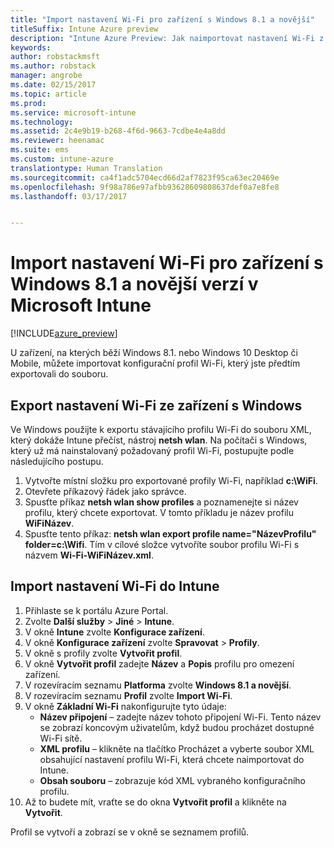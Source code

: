 ```yaml
---
title: "Import nastavení Wi-Fi pro zařízení s Windows 8.1 a novější"
titleSuffix: Intune Azure preview
description: "Intune Azure Preview: Jak naimportovat nastavení Wi-Fi z Windows do profilu Wi-Fi v Intune"
keywords: 
author: robstackmsft
ms.author: robstack
manager: angrobe
ms.date: 02/15/2017
ms.topic: article
ms.prod: 
ms.service: microsoft-intune
ms.technology: 
ms.assetid: 2c4e9b19-b268-4f6d-9663-7cdbe4e4a8dd
ms.reviewer: heenamac
ms.suite: ems
ms.custom: intune-azure
translationtype: Human Translation
ms.sourcegitcommit: ca4f1adc5704ecd66d2af7823f95ca63ec20469e
ms.openlocfilehash: 9f98a786e97afbb93628609808637def0a7e8fe8
ms.lasthandoff: 03/17/2017


---
```


# <a name="how-to-import-wi-fi-settings-for-windows-81-and-later-devices-in-microsoft-intune"></a>Import nastavení Wi-Fi pro zařízení s Windows 8.1 a novější verzí v Microsoft Intune

[!INCLUDE[azure_preview](../includes/azure_preview.md)]

U zařízení, na kterých běží Windows 8.1. nebo Windows 10 Desktop či Mobile, můžete importovat konfigurační profil Wi-Fi, který jste předtím exportovali do souboru.

## <a name="export-wi-fi-settings-from-a-windows-device"></a>Export nastavení Wi-Fi ze zařízení s Windows

Ve Windows použijte k exportu stávajícího profilu Wi-Fi do souboru XML, který dokáže Intune přečíst, nástroj **netsh wlan**. Na počítači s Windows, který už má nainstalovaný požadovaný profil Wi-Fi, postupujte podle následujícího postupu.
1. Vytvořte místní složku pro exportované profily Wi-Fi, například **c:\WiFi**.
1. Otevřete příkazový řádek jako správce.
1. Spusťte příkaz **netsh wlan show profiles** a poznamenejte si název profilu, který chcete exportovat. V tomto příkladu je název profilu **WiFiNázev**.
1. Spusťte tento příkaz: **netsh wlan export profile name="NázevProfilu" folder=c:\Wifi**. Tím v cílové složce vytvoříte soubor profilu Wi-Fi s názvem **Wi-Fi-WiFiNázev.xml**.

## <a name="import-the-wi-fi-settings-into-intune"></a>Import nastavení Wi-Fi do Intune

1. Přihlaste se k portálu Azure Portal.
2. Zvolte **Další služby** > **Jiné** > **Intune**.
3. V okně **Intune** zvolte **Konfigurace zařízení**.
2. V okně **Konfigurace zařízení** zvolte **Spravovat** > **Profily**.
3. V okně s profily zvolte **Vytvořit profil**.
4. V okně **Vytvořit profil** zadejte **Název** a **Popis** profilu pro omezení zařízení.
5. V rozevíracím seznamu **Platforma** zvolte **Windows 8.1 a novější**.
6. V rozevíracím seznamu **Profil** zvolte **Import Wi-Fi**.
7. V okně **Základní Wi-Fi** nakonfigurujte tyto údaje:
    - **Název připojení** – zadejte název tohoto připojení Wi-Fi. Tento název se zobrazí koncovým uživatelům, když budou procházet dostupné Wi-Fi sítě.
    - **XML profilu** – klikněte na tlačítko Procházet a vyberte soubor XML obsahující nastavení profilu Wi-Fi, která chcete naimportovat do Intune.
    - **Obsah souboru** – zobrazuje kód XML vybraného konfiguračního profilu.
8. Až to budete mít, vraťte se do okna **Vytvořit profil** a klikněte na **Vytvořit**.

Profil se vytvoří a zobrazí se v okně se seznamem profilů.

